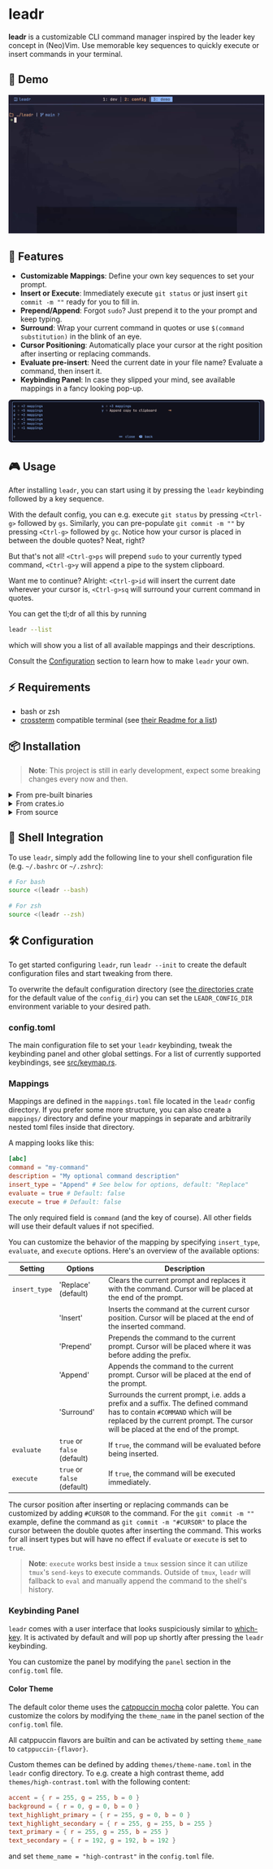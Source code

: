 # leadr

**leadr** is a customizable CLI command manager inspired by the leader key concept in (Neo)Vim.
Use memorable key sequences to quickly execute or insert commands in your terminal.

## 🚀 Demo

![Demo](assets/demo.gif)

## 💪 Features

- **Customizable Mappings**: Define your own key sequences to set your prompt.
- **Insert or Execute**: Immediately execute `git status` or just insert `git commit -m ""` ready for you to fill in.
- **Prepend/Append**: Forgot `sudo`? Just prepend it to the your prompt and keep typing.
- **Surround**: Wrap your current command in quotes or use `$(command substitution)` in the blink of an eye.
- **Cursor Positioning**: Automatically place your cursor at the right position after inserting or replacing commands.
- **Evaluate pre-insert**: Need the current date in your file name? Evaluate a command, then insert it.
- **Keybinding Panel**: In case they slipped your mind, see available mappings in a fancy looking pop-up.

![Panel](assets/panel.png)

## 🎮 Usage

After installing `leadr`, you can start using it by pressing the `leadr` keybinding followed by a key sequence.

With the default config, you can e.g. execute `git status` by pressing `<Ctrl-g>` followed by `gs`.
Similarly, you can pre-populate `git commit -m ""` by pressing `<Ctrl-g>` followed by `gc`.
Notice how your cursor is placed in between the double quotes? Neat, right?

But that's not all!
`<Ctrl-g>ps` will prepend `sudo` to your currently typed command, `<Ctrl-g>y` will append a pipe to the system clipboard.

Want me to continue?
Alright: `<Ctrl-g>id` will insert the current date wherever your cursor is, `<Ctrl-g>sq` will surround your current command in quotes.

You can get the tl;dr of all this by running
```bash
leadr --list
```
which will show you a list of all available mappings and their descriptions.

Consult the [Configuration](#-configuration) section to learn how to make `leadr` your own.

## ⚡️ Requirements

- bash or zsh
- [crossterm](https://docs.rs/crossterm/latest/crossterm/index.html) compatible terminal (see [their Readme for a list](https://github.com/crossterm-rs/crossterm?tab=readme-ov-file#tested-terminals))

## 📦 Installation

> **Note**: This project is still in early development, expect some breaking changes every now and then.

<details>
<summary>From pre-built binaries</summary>

You can download pre-built binaries from the [releases page](https://github.com/ll-nick/leadr/releases/latest).
Just copy the binary to a directory in your `PATH` and make it executable.

</details>

<details>
<summary>From crates.io</summary>

You can install `leadr` using cargo:
```bash
cargo install leadr
```
This will install the latest version of `leadr` from [crates.io](https://crates.io/crates/leadr).

</details>

<details>
<summary>From source</summary>

You can build `leadr` from source using cargo:

```bash
git clone https://github.com/ll-nick/leadr.git
cd leadr
cargo install --path .
```

</details>

## 🐚 Shell Integration

To use `leadr`, simply add the following line to your shell configuration file (e.g. `~/.bashrc` or `~/.zshrc`):

```bash
# For bash
source <(leadr --bash)
```

```zsh
# For zsh
source <(leadr --zsh)
```

## 🛠️ Configuration

To get started configuring `leadr`, run `leadr --init` to create the default configuration files and start tweaking from there.

To overwrite the default configuration directory (see [the directories crate](https://crates.io/crates/directories) for the default value of the `config_dir`) you can set the `LEADR_CONFIG_DIR` environment variable to your desired path.

### config.toml

The main configuration file to set your `leadr` keybinding, tweak the keybinding panel and other global settings.
For a list of currently supported keybindings, see [src/keymap.rs](src/keymap.rs).

### Mappings

Mappings are defined in the `mappings.toml` file located in the `leadr` config directory.
If you prefer some more structure, you can also create a `mappings/` directory and define your mappings in separate and arbitrarily nested toml files inside that directory.

A mapping looks like this:

```toml
[abc]
command = "my-command"
description = "My optional command description"
insert_type = "Append" # See below for options, default: "Replace"
evaluate = true # Default: false
execute = true # Default: false
```

The only required field is `command` (and the key of course).
All other fields will use their default values if not specified.

You can customize the behavior of the mapping by specifying `insert_type`, `evaluate`, and `execute` options.
Here's an overview of the available options:

| Setting | Options | Description |
| ------- | ------- | ----------- |
| `insert_type` | 'Replace' (default) | Clears the current prompt and replaces it with the command. Cursor will be placed at the end of the prompt. |
|               | 'Insert' | Inserts the command at the current cursor position. Cursor will be placed at the end of the inserted command. |
|               | 'Prepend' | Prepends the command to the current prompt. Cursor will be placed where it was before adding the prefix. |
|               | 'Append' | Appends the command to the current prompt. Cursor will be placed at the end of the prompt. |
|               | 'Surround' | Surrounds the current prompt, i.e. adds a prefix and a suffix. The defined command has to contain `#COMMAND` which will be replaced by the current prompt. The cursor will be placed at the end of the prompt. |
| `evaluate` | `true` or `false` (default) | If `true`, the command will be evaluated before being inserted. |
| `execute` | `true` or `false` (default) | If `true`, the command will be executed immediately. |

The cursor position after inserting or replacing commands can be customized by adding `#CURSOR` to the command.
For the `git commit -m ""` example, define the command as `git commit -m "#CURSOR"` to place the cursor between the double quotes after inserting the command.
This works for all insert types but will have no effect if `evaluate` or `execute` is set to `true`.

> **Note**: `execute` works best inside a `tmux` session since it can utilize `tmux`'s `send-keys` to execute commands.
> Outside of `tmux`, `leadr` will fallback to `eval` and manually append the command to the shell's history.


### Keybinding Panel

`leadr` comes with a user interface that looks suspiciously similar to [which-key](https://github.com/folke/which-key.nvim).
It is activated by default and will pop up shortly after pressing the `leadr` keybinding.

You can customize the panel by modifying the `panel` section in the `config.toml` file.

#### Color Theme

The default color theme uses the [catppuccin mocha](https://github.com/catppuccin/catppuccin?tab=readme-ov-file#-palette) color palette.
You can customize the colors by modifying the `theme_name` in the panel section of the `config.toml` file.

All catppuccin flavors are builtin and can be activated by setting `theme_name` to `catppuccin-{flavor}`.

Custom themes can be defined by adding `themes/theme-name.toml` in the `leadr` config directory.
To e.g. create a high contrast theme, add `themes/high-contrast.toml` with the following content:

```toml
accent = { r = 255, g = 255, b = 0 }
background = { r = 0, g = 0, b = 0 }
text_highlight_primary = { r = 255, g = 0, b = 0 }
text_highlight_secondary = { r = 255, g = 255, b = 255 }
text_primary = { r = 255, g = 255, b = 255 }
text_secondary = { r = 192, g = 192, b = 192 }
```

and set `theme_name = "high-contrast"` in the `config.toml` file.
